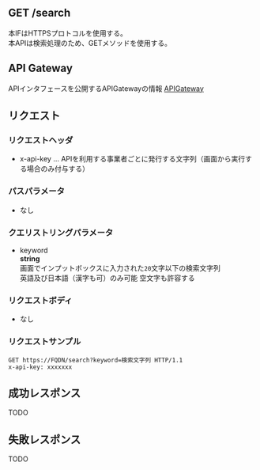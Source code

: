 ## GET /search
本IFはHTTPSプロトコルを使用する。  
本APIは検索処理のため、GETメソッドを使用する。  

## API Gateway
APIインタフェースを公開するAPIGatewayの情報
[APIGateway]()

## リクエスト
### リクエストヘッダ
- x-api-key ... APIを利用する事業者ごとに発行する文字列（画面から実行する場合のみ付与する）
### パスパラメータ
- なし
### クエリストリングパラメータ
- keyword  
**string**   
画面でインプットボックスに入力された`20`文字以下の検索文字列  
英語及び日本語（漢字も可）のみ可能
空文字も許容する  
### リクエストボディ
- なし
### リクエストサンプル
```http
GET https://FQDN/search?keyword=検索文字列 HTTP/1.1
x-api-key: xxxxxxx
```

## 成功レスポンス
TODO
## 失敗レスポンス
TODO